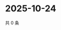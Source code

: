 # 2025-10-24

共 0 条

<!-- BEGIN ZHIHUQUESTIONS -->
<!-- 最后更新时间 Fri Oct 24 2025 13:11:33 GMT+0800 (China Standard Time) -->

<!-- END ZHIHUQUESTIONS -->

